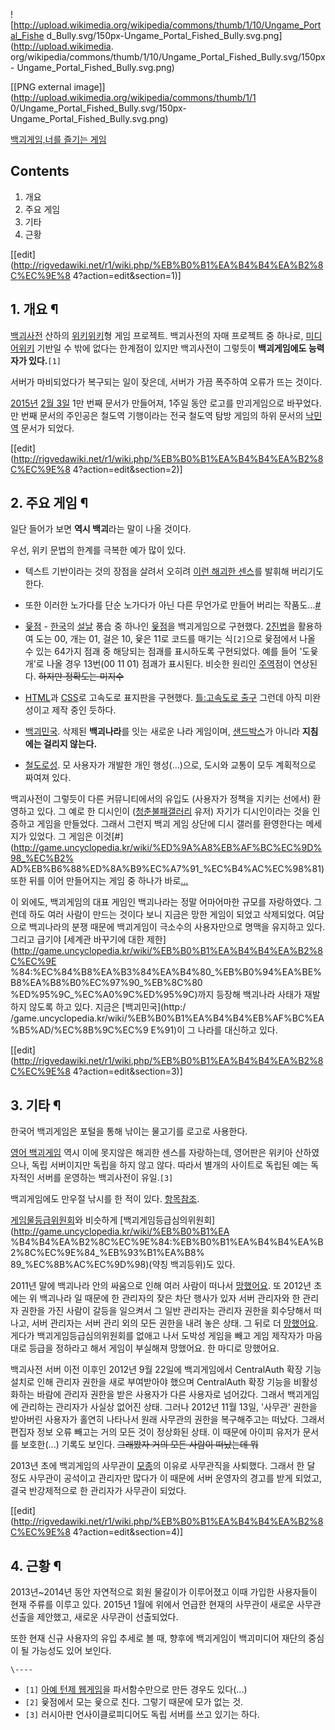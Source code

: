 ![http://upload.wikimedia.org/wikipedia/commons/thumb/1/10/Ungame_Portal_Fishe
d_Bully.svg/150px-Ungame_Portal_Fished_Bully.svg.png](http://upload.wikimedia.
org/wikipedia/commons/thumb/1/10/Ungame_Portal_Fished_Bully.svg/150px-
Ungame_Portal_Fished_Bully.svg.png)

[[PNG external image]](http://upload.wikimedia.org/wikipedia/commons/thumb/1/1
0/Ungame_Portal_Fished_Bully.svg/150px-Ungame_Portal_Fished_Bully.svg.png)

[백괴게임,너를 즐기는 게임](http://game.uncyclopedia.kr)

  

## Contents

    

1. 개요 
2. 주요 게임 
3. 기타 
4. 근황 

[[edit](http://rigvedawiki.net/r1/wiki.php/%EB%B0%B1%EA%B4%B4%EA%B2%8C%EC%9E%8
4?action=edit&section=1)]

## 1. 개요 ¶

[백괴사전](%EB%B0%B1%EA%B4%B4%EC%82%AC%EC%A0%84.md) 산하의
[위키위키](%EC%9C%84%ED%82%A4%EC%9C%84%ED%82%A4.md)형 게임 프로젝트. 백괴사전의 자매 프로젝트 중
하나로, [미디어위키](%EB%AF%B8%EB%94%94%EC%96%B4%EC%9C%84%ED%82%A4.md) 기반일 수 밖에 없다는
한계점이 있지만 백괴사전이 그렇듯이 **백괴게임에도 능력자가 있다.**`[1]`

  

서버가 마비되었다가 복구되는 일이 잦은데, 서버가 가끔 폭주하여 오류가 뜨는 것이다.

  

[2015년](2015%EB%85%84.md) [2월 3일](2%EC%9B%94%203%EC%9D%BC.md) 1만 번째 문서가
만들어져, 1주일 동안 로고를 만괴게임으로 바꾸었다. 만 번째 문서의 주인공은 철도역 기행이라는 전국 철도역 탐방 게임의 하위 문서의
[낙민역](%EB%82%99%EB%AF%BC%EC%97%AD.md) 문서가 되었다.

  

[[edit](http://rigvedawiki.net/r1/wiki.php/%EB%B0%B1%EA%B4%B4%EA%B2%8C%EC%9E%8
4?action=edit&section=2)]

## 2. 주요 게임 ¶

일단 들어가 보면 **역시 백괴**라는 말이 나올 것이다.

  

우선, 위키 문법의 한계를 극복한 예가 많이 있다.

  

  * 텍스트 기반이라는 것의 장점을 살려서 오히려 [이런 해괴한 센스](http://game.uncyclopedia.kr/wiki/%EC%8B%AC%EC%8B%9C%ED%8B%B0)를 발휘해 버리기도 한다.
  * 또한 이러한 노가다를 단순 노가다가 아닌 다른 무언가로 만들어 버리는 작품도...[#](http://game.uncyclopedia.kr/wiki/%EB%B0%B1%EA%B4%B4%EB%B3%B5%EA%B6%8C)
  * [윷점](http://game.uncyclopedia.kr/wiki/%EC%9C%B7%EC%A0%90) \- [한국](%ED%95%9C%EA%B5%AD.md)의 [설날](%EC%84%A4%EB%82%A0.md) 풍습 중 하나인 [윷점](%EC%9C%B7%EC%A0%90.md)을 백괴게임으로 구현했다. [2진법](2%EC%A7%84%EB%B2%95.md)을 활용하여 도는 00, 개는 01, 걸은 10, 윷은 11로 코드를 매기는 식`[2]`으로 윷점에서 나올 수 있는 64가지 점괘 중 해당되는 점괘를 표시하도록 구현되었다. 예를 들어 '도윷개'로 나올 경우 13번(00 11 01) 점괘가 표시된다. 비슷한 원리인 [주역](%EC%A3%BC%EC%97%AD.md)점이 연상된다. <del>하지만 정확도는 미지수</del>
  * [HTML](HTML.md)과 [CSS](CSS.md)로 고속도로 표지판을 구현했다. [틀:고속도로 출구](http://game.uncyclopedia.kr/wiki/%ED%8B%80:%EA%B3%A0%EC%86%8D%EB%8F%84%EB%A1%9C_%EC%B6%9C%EA%B5%AC) 그런데 아직 미완성이고 제작 중인 듯하다.  

  * [백괴민국](http://game.uncyclopedia.kr/wiki/%EB%B0%B1%EA%B4%B4%EB%AF%BC%EA%B5%AD/%EC%8B%9C%EC%9E%91). 삭제된 **백괴나라**를 잇는 새로운 나라 게임이며, [샌드박스](%EC%83%8C%EB%93%9C%EB%B0%95%EC%8A%A4.md)가 아니라 **지침에는 걸리지 않는다.**  

  * [철도로성](http://game.uncyclopedia.kr/wiki/%EC%B2%A0%EB%8F%84%EB%A1%9C%EC%84%B1). 모 사용자가 개발한 개인 행성(...)으로, 도시와 교통이 모두 계획적으로 짜여져 있다.  

백괴사전이 그렇듯이 다른 커뮤니티에서의 유입도 (사용자가 정책을 지키는 선에서) 환영하고 있다. 그 예로 한 디시인이 ([청춘불패갤러리](%EC%B2%AD%EC%B6%98%EB%B6%88%ED%8C%A8%20%EA%B0%A4%EB%9F%AC%EB%A6%AC.md)
유저) 자기가 디시인이라는 것을 인증하고 게임을 만들었다. 그래서 그런지 백괴 게임 상단에 디시 갤러를 환영한다는 메세지가 있었다. 그
게임은 이것[#](http://game.uncyclopedia.kr/wiki/%ED%9A%A8%EB%AF%BC%EC%9D%98_%EC%B2%
AD%EB%B6%88%ED%8A%B9%EC%A7%91_%EC%B4%AC%EC%98%81) 또한 뒤를 이어 만들어지는 게임 중 하나가
바로[...](http://game.uncyclopedia.kr/wiki/%EB%94%94%EC%8B%9C%EC%8B%9C%ED%8B%B0)

  

이 외에도, 백괴게임의 대표 게임인 백괴나라는 정말 어마어마한 규모를 자랑하였다. 그런데 하도 여러 사람이 만드는 것이다 보니 지금은 망한
게임이 되었고 삭제되었다. 여담으로 백괴나라의 분쟁 때문에 백괴게임이 극소수의 사용자만으로 명맥을 유지하고 있다. 그리고 급기야 [세계관
바꾸기에 대한 제한](http://game.uncyclopedia.kr/wiki/%EB%B0%B1%EA%B4%B4%EA%B2%8C%EC%9E
%84:%EC%84%B8%EA%B3%84%EA%B4%80_%EB%B0%94%EA%BE%B8%EA%B8%B0%EC%97%90_%EB%8C%80
%ED%95%9C_%EC%A0%9C%ED%95%9C)까지 등장해 백괴나라 사태가 재발하지 않도록 하고 있다. 지금은 [백괴민국](http:/
/game.uncyclopedia.kr/wiki/%EB%B0%B1%EA%B4%B4%EB%AF%BC%EA%B5%AD/%EC%8B%9C%EC%9
E%91)이 그 나라를 대신하고 있다.

  

[[edit](http://rigvedawiki.net/r1/wiki.php/%EB%B0%B1%EA%B4%B4%EA%B2%8C%EC%9E%8
4?action=edit&section=3)]

## 3. 기타 ¶

한국어 백괴게임은 포털을 통해 낚이는 물고기를 로고로 사용한다.

  

[영어 백괴게임](http://en.uncyclopedia.co/wiki/Game:Main_Page) 역시 이에 못지않은 해괴한 센스를
자랑하는데, 영어판은 위키아 산하였으나, 독립 서버이지만 독립을 하지 않고 않다. 따라서 별개의 사이트로 독립된 예는 독자적인 서버를
운영하는 백괴사전이 유일.`[3]`

  

백괴게임에도 만우절 낚시를 한 적이 있다. [항목참조](%EB%B0%B1%EA%B4%B4%EC%82%AC%EC%A0%84#s-6.3.md).

  

[게임물등급위원회](%EA%B2%8C%EC%9E%84%EB%AC%BC%EB%93%B1%EA%B8%89%EC%9C%84%EC%9B%90%ED%9A%8C.md)와 비슷하게 [백괴게임등급심의위원회](http://game.uncyclopedia.kr/wiki/%EB%B0%B1%EA
%B4%B4%EA%B2%8C%EC%9E%84:%EB%B0%B1%EA%B4%B4%EA%B2%8C%EC%9E%84_%EB%93%B1%EA%B8%
89_%EC%8B%AC%EC%9D%98)(약칭 백괴등위)도 있다.

  

2011년 말에 백괴나라 안의 싸움으로 인해 여러 사람이 떠나서
[망했어요](%EB%A7%9D%ED%96%88%EC%96%B4%EC%9A%94.md). 또 2012년 초에는 위 백괴나라 일 때문에 한
관리자의 잦은 차단 행사가 있자 서버 관리자와 한 관리자 권한을 가진 사람이 갈등을 일으켜서 그 일반 관리자는 관리자 권한을 회수당해서
떠나고, 서버 관리자는 서버 관리 외의 모든 권한을 내려 놓은 상태. 그 뒤로 더
[망했어요](%EB%A7%9D%ED%96%88%EC%96%B4%EC%9A%94.md). 게다가 백괴게임등급심의위원회를 없애고 나서
도박성 게임을 빼고 게임 제작자가 마음대로 등급을 정하라고 해서 게임이 부실해져 망했어요. 한 마디로 망했어요.

  

백괴사전 서버 이전 이후인 2012년 9월 22일에 백괴게임에서 CentralAuth 확장 기능 설치로 인해 관리자 권한을 새로 부여받아야
했으며 CentralAuth 확장 기능을 비활성화하는 바람에 관리자 권한을 받은 사용자가 다른 사용자로 넘어갔다. 그래서 백괴게임에 관리하는
관리자가 사실상 없어진 상태. 그러나 2012년 11월 13일, '사무관' 권한을 받아버린 사용자가 홀연히 나타나서 원래 사무관의 권한을
복구해주고는 떠났다. 그래서 편집자 정보 오류 빼고는 거의 모든 것이 정상화된 상태. 이 때문에 아이피 유저가 문서를 보호한(...) 기록도
보인다. <del>그래봤자 거의 모든 사람이 떠났는데 뭐</del>

  

2013년 초에 백괴게임의 사무관이 [모종](%EB%AA%A8%EC%A2%85.md)의 이유로 사무관직을 사퇴했다. 그래서 한 달 정도
사무관이 공석이고 관리자만 많다가 이 때문에 서버 운영자의 경고를 받게 되었고, 결국 반강제적으로 한 관리자가 사무관이 되었다.

  

[[edit](http://rigvedawiki.net/r1/wiki.php/%EB%B0%B1%EA%B4%B4%EA%B2%8C%EC%9E%8
4?action=edit&section=4)]

## 4. 근황 ¶

2013년~2014년 동안 자연적으로 회원 물갈이가 이루어졌고 이때 가입한 사용자들이 현재 주류를 이루고 있다. 2015년 1월에 위에서
언급한 현재의 사무관이 새로운 사무관 선출을 제안했고, 새로운 사무관이 선출되었다.

  

또한 현재 신규 사용자의 유입 추세로 볼 때, 향후에 백괴게임이 백괴미디어 재단의 중심이 될 가능성도 있어 보인다.

`\----`

  * `[1]` [아예 턴제 웹게임](http://game.uncyclopedia.kr/w/index.php?title=%EC%9C%84%ED%82%A4%EB%82%9A%EC%8B%9C/%EC%A0%95%EB%B3%B4&action=edit)을 파서함수만으로 만든 경우도 있다(...)
  * `[2]` 윷점에서 모는 윷으로 친다. 그렇기 때문에 모가 없는 것.
  * `[3]` 러시아판 언사이클로피디어도 독립 서버를 쓰고 있기는 하다.

